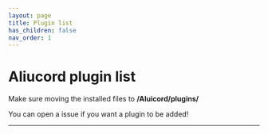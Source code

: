 ```yaml
---
layout: page
title: Plugin list
has_children: false
nav_order: 1
---
```


# Aliucord plugin list

Make sure moving the installed files to **/Aluicord/plugins/**

You can open a issue if you want a plugin to be added!

----

<addon-browser></addon-browser>
